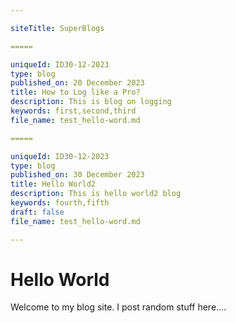```yaml
---

siteTitle: SuperBlogs

=====

uniqueId: ID30-12-2023
type: blog
published_on: 20 December 2023
title: How to Log like a Pro?
description: This is blog on logging
keywords: first,second,third
file_name: test_hello-word.md

=====

uniqueId: ID30-12-2023
type: blog
published_on: 30 December 2023
title: Hello World2
description: This is hello world2 blog
keywords: fourth,fifth
draft: false
file_name: test_hello-word.md

---
```



# Hello World

Welcome to my blog site. 
I post random stuff here.... 

